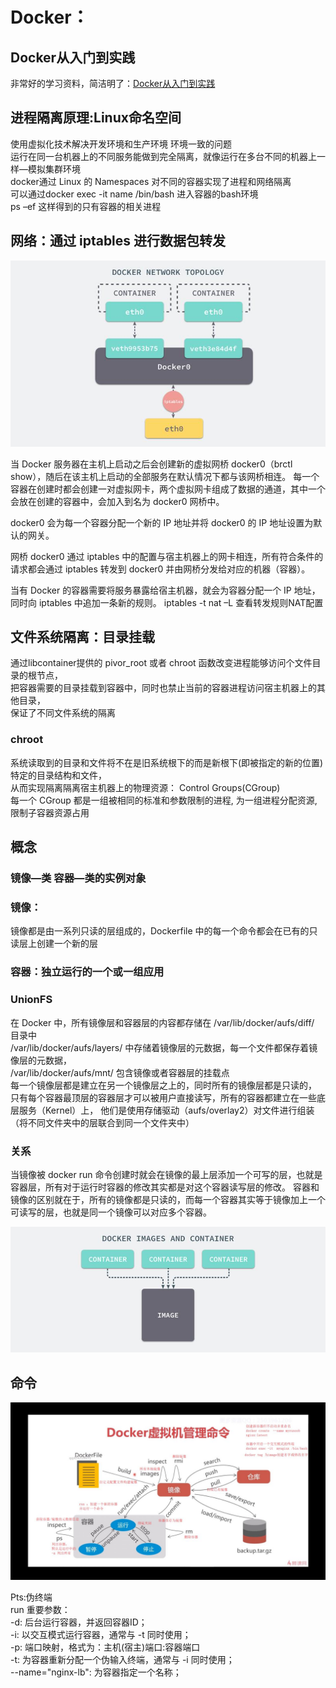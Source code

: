 # Docker：

## Docker从入门到实践
非常好的学习资料，简洁明了：[Docker从入门到实践](https://github.com/yeasy/docker_practice "docker")
## 进程隔离原理:Linux命名空间
使用虚拟化技术解决开发环境和生产环境 环境一致的问题  
运行在同一台机器上的不同服务能做到完全隔离，就像运行在多台不同的机器上一样—模拟集群环境  
docker通过 Linux 的 Namespaces 对不同的容器实现了进程和网络隔离  
可以通过docker exec -it name /bin/bash 进入容器的bash环境  
ps –ef  这样得到的只有容器的相关进程  
## 网络：通过 iptables 进行数据包转发 
![xxx.jpg](https://github.com/yuanlongzeng/my-summary/blob/master/img/docker网络.jpg )

当 Docker 服务器在主机上启动之后会创建新的虚拟网桥 docker0（brctl show），随后在该主机上启动的全部服务在默认情况下都与该网桥相连。
每一个容器在创建时都会创建一对虚拟网卡，两个虚拟网卡组成了数据的通道，其中一个会放在创建的容器中，会加入到名为 docker0 网桥中。

docker0 会为每一个容器分配一个新的 IP 地址并将 docker0 的 IP 地址设置为默认的网关。

网桥 docker0 通过 iptables 中的配置与宿主机器上的网卡相连，所有符合条件的请求都会通过 iptables 转发到 docker0 并由网桥分发给对应的机器（容器）。

当有 Docker 的容器需要将服务暴露给宿主机器，就会为容器分配一个 IP 地址，同时向 iptables 中追加一条新的规则。
iptables -t nat –L 查看转发规则NAT配置 

## 文件系统隔离：目录挂载
通过libcontainer提供的 pivor_root 或者 chroot 函数改变进程能够访问个文件目录的根节点，  
把容器需要的目录挂载到容器中，同时也禁止当前的容器进程访问宿主机器上的其他目录，  
保证了不同文件系统的隔离
### chroot
系统读取到的目录和文件将不在是旧系统根下的而是新根下(即被指定的新的位置) 特定的目录结构和文件，  
从而实现隔离隔离宿主机器上的物理资源： Control Groups(CGroup)  
每一个 CGroup 都是一组被相同的标准和参数限制的进程, 为一组进程分配资源,限制子容器资源占用
## 概念
### 镜像—类   容器—类的实例对象
### 镜像：
镜像都是由一系列只读的层组成的，Dockerfile 中的每一个命令都会在已有的只读层上创建一个新的层
### 容器：独立运行的一个或一组应用
### UnionFS
在 Docker 中，所有镜像层和容器层的内容都存储在 /var/lib/docker/aufs/diff/ 目录中  
/var/lib/docker/aufs/layers/ 中存储着镜像层的元数据，每一个文件都保存着镜像层的元数据，  
/var/lib/docker/aufs/mnt/ 包含镜像或者容器层的挂载点  
每一个镜像层都是建立在另一个镜像层之上的，同时所有的镜像层都是只读的，
只有每个容器最顶层的容器层才可以被用户直接读写，所有的容器都建立在一些底层服务（Kernel）上，
他们是使用存储驱动（aufs/overlay2）对文件进行组装（将不同文件夹中的层联合到同一个文件夹中）
### 关系
当镜像被 docker run 命令创建时就会在镜像的最上层添加一个可写的层，也就是容器层，所有对于运行时容器的修改其实都是对这个容器读写层的修改。
容器和镜像的区别就在于，所有的镜像都是只读的，而每一个容器其实等于镜像加上一个可读写的层，也就是同一个镜像可以对应多个容器。

![xxx.jpg](https://github.com/yuanlongzeng/my-summary/blob/master/img/Docker镜像与容器关系图.jpg )

## 命令
 
![xxx.jpg](https://github.com/yuanlongzeng/my-summary/blob/master/img/Docker命令.jpg)

Pts:伪终端  
run 重要参数：  
-d: 后台运行容器，并返回容器ID；  
-i: 以交互模式运行容器，通常与 -t 同时使用；  
-p: 端口映射，格式为：主机(宿主)端口:容器端口  
-t: 为容器重新分配一个伪输入终端，通常与 -i 同时使用；  
--name="nginx-lb": 为容器指定一个名称；  
